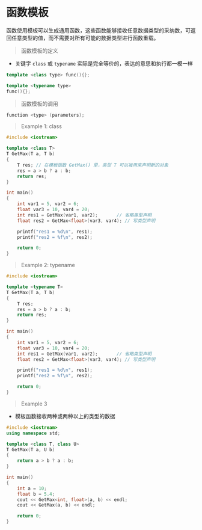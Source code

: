 
&emsp;
# 函数模板

函数使用模板可以生成通用函数，这些函数能够接收任意数据类型的采纳数，可返回任意类型的值，而不需要对所有可能的数据类型进行函数重载。

>函数模板的定义
- 关键字 `class` 或 `typename` 实际是完全等价的，表达的意思和执行都一模一样
```c++
template <class type> func(){};

template <typename type> 
func(){};
```

>函数模板的调用
```c++
function <type> (parameters);
```

>Example 1: class
```c++
#include <iostream>

template <class T> 
T GetMax(T a, T b)
{
    T res; // 在模板函数 GetMax() 里，类型 T 可以被用来声明新的对象
    res = a > b ? a : b;
    return res;
}

int main()
{
    int var1 = 5, var2 = 6;
    float var3 = 10, var4 = 20;
    int res1 = GetMax(var1, var2);       // 省略类型声明
    float res2 = GetMax<float>(var3, var4); // 写类型声明

    printf("res1 = %d\n", res1);
    printf("res2 = %f\n", res2);

    return 0;
}
```

>Example 2: typename
```c++
#include <iostream>

template <typename T> 
T GetMax(T a, T b)
{
    T res; 
    res = a > b ? a : b;
    return res;
}

int main()
{
    int var1 = 5, var2 = 6;
    float var3 = 10, var4 = 20;
    int res1 = GetMax(var1, var2);       // 省略类型声明
    float res2 = GetMax<float>(var3, var4); // 写类型声明

    printf("res1 = %d\n", res1);
    printf("res2 = %f\n", res2);

    return 0;
}
```


>Example 3
- 模板函数接收两种或两种以上的类型的数据
```c++
#include <iostream>
using namespace std;

template <class T, class U>
T GetMax(T a, U b)
{
    return a > b ? a : b;
}

int main()
{
    int a = 10;
    float b = 5.4;
    cout << GetMax<int, float>(a, b) << endl;
    cout << GetMax(a, b) << endl;

    return 0;
}
```

